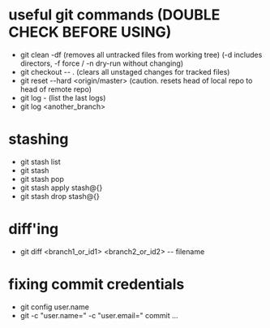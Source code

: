 # useful git commands (DOUBLE CHECK BEFORE USING)

*  git clean -df (removes all untracked files from working tree) (-d includes directors, -f force / -n dry-run without changing)
*  git checkout -- . (clears all unstaged changes for tracked files)
*  git reset --hard <origin/master> (caution. resets head of local repo to head of remote repo)
*  git log -<number> (list the last <number> logs)
*  git log <another_branch>

# stashing

*  git stash list
*  git stash
*  git stash pop
*  git stash apply stash@{<revision>}
*  git stash drop stash@{<revision>}

# diff'ing

*  git diff <branch1_or_id1> <branch2_or_id2> -- filename

# fixing commit credentials
*  git config user.name <username>
*  git -c "user.name=<uname>" -c "user.email=<email>" commit ...
